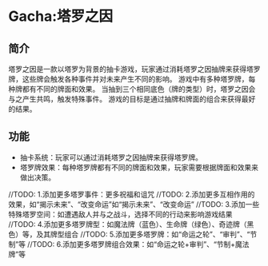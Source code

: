 # Gacha:塔罗之因
## 简介
塔罗之因是一款以塔罗为背景的抽卡游戏，玩家通过消耗塔罗之因抽牌来获得塔罗牌，这些牌会触发各种事件并对未来产生不同的影响。
游戏中有多种塔罗牌，每种牌都有不同的牌面和效果。
当抽到三个相同底色（牌的类型）时，塔罗之因会与之产生共鸣，触发特殊事件。
游戏的目标是通过抽牌和牌面的组合来获得最好的结果。

## 功能
- 抽卡系统：玩家可以通过消耗塔罗之因抽牌来获得塔罗牌。
- 塔罗牌效果：每种塔罗牌都有不同的牌面和效果，玩家需要根据牌面和效果来做出决策。

//TODO: 1.添加更多塔罗事件：更多祝福和诅咒
//TODO: 2.添加更多互相作用的效果，如“揭示未来”、“改变命运”如“揭示未来”、“改变命运”
//TODO: 3.添加一些特殊塔罗空间：如遭遇敌人并与之战斗，选择不同的行动来影响游戏结果
//TODO: 4.添加更多塔罗牌型：如魔法牌（蓝色）、生命牌（绿色）、奇迹牌（黑色）等，及其牌型组合
//TODO: 5.添加更多塔罗牌：如“命运之轮”、“审判”、“节制”等
//TODO: 6.添加更多塔罗牌组合效果：如“命运之轮+审判”、“节制+魔法牌”等